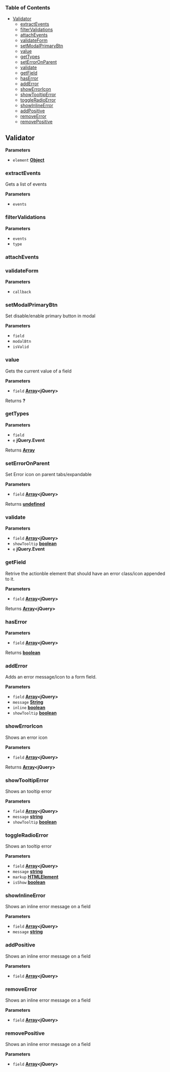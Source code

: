<!-- Generated by documentation.js. Update this documentation by updating the source code. -->

### Table of Contents

-   [Validator](#validator)
    -   [extractEvents](#extractevents)
    -   [filterValidations](#filtervalidations)
    -   [attachEvents](#attachevents)
    -   [validateForm](#validateform)
    -   [setModalPrimaryBtn](#setmodalprimarybtn)
    -   [value](#value)
    -   [getTypes](#gettypes)
    -   [setErrorOnParent](#seterroronparent)
    -   [validate](#validate)
    -   [getField](#getfield)
    -   [hasError](#haserror)
    -   [addError](#adderror)
    -   [showErrorIcon](#showerroricon)
    -   [showTooltipError](#showtooltiperror)
    -   [toggleRadioError](#toggleradioerror)
    -   [showInlineError](#showinlineerror)
    -   [addPositive](#addpositive)
    -   [removeError](#removeerror)
    -   [removePositive](#removepositive)

## Validator

**Parameters**

-   `element` **[Object](https://developer.mozilla.org/en-US/docs/Web/JavaScript/Reference/Global_Objects/Object)** 

### extractEvents

Gets a list of events

**Parameters**

-   `events`  

### filterValidations

**Parameters**

-   `events`  
-   `type`  

### attachEvents

### validateForm

**Parameters**

-   `callback`  

### setModalPrimaryBtn

Set disable/enable primary button in modal

**Parameters**

-   `field`  
-   `modalBtn`  
-   `isValid`  

### value

Gets the current value of a field

**Parameters**

-   `field` **[Array](https://developer.mozilla.org/en-US/docs/Web/JavaScript/Reference/Global_Objects/Array)&lt;jQuery>** 

Returns **?** 

### getTypes

**Parameters**

-   `field`  
-   `e` **jQuery.Event** 

Returns **[Array](https://developer.mozilla.org/en-US/docs/Web/JavaScript/Reference/Global_Objects/Array)** 

### setErrorOnParent

Set Error icon on parent tabs/expandable

**Parameters**

-   `field` **[Array](https://developer.mozilla.org/en-US/docs/Web/JavaScript/Reference/Global_Objects/Array)&lt;jQuery>** 

Returns **[undefined](https://developer.mozilla.org/en-US/docs/Web/JavaScript/Reference/Global_Objects/undefined)** 

### validate

**Parameters**

-   `field` **[Array](https://developer.mozilla.org/en-US/docs/Web/JavaScript/Reference/Global_Objects/Array)&lt;jQuery>** 
-   `showTooltip` **[boolean](https://developer.mozilla.org/en-US/docs/Web/JavaScript/Reference/Global_Objects/Boolean)** 
-   `e` **jQuery.Event** 

### getField

Retrive the actionble element that should have an error class/icon appended to it.

**Parameters**

-   `field` **[Array](https://developer.mozilla.org/en-US/docs/Web/JavaScript/Reference/Global_Objects/Array)&lt;jQuery>** 

Returns **[Array](https://developer.mozilla.org/en-US/docs/Web/JavaScript/Reference/Global_Objects/Array)&lt;jQuery>** 

### hasError

**Parameters**

-   `field` **[Array](https://developer.mozilla.org/en-US/docs/Web/JavaScript/Reference/Global_Objects/Array)&lt;jQuery>** 

Returns **[boolean](https://developer.mozilla.org/en-US/docs/Web/JavaScript/Reference/Global_Objects/Boolean)** 

### addError

Adds an error message/icon to a form field.

**Parameters**

-   `field` **[Array](https://developer.mozilla.org/en-US/docs/Web/JavaScript/Reference/Global_Objects/Array)&lt;jQuery>** 
-   `message` **[String](https://developer.mozilla.org/en-US/docs/Web/JavaScript/Reference/Global_Objects/String)** 
-   `inline` **[boolean](https://developer.mozilla.org/en-US/docs/Web/JavaScript/Reference/Global_Objects/Boolean)** 
-   `showTooltip` **[boolean](https://developer.mozilla.org/en-US/docs/Web/JavaScript/Reference/Global_Objects/Boolean)** 

### showErrorIcon

Shows an error icon

**Parameters**

-   `field` **[Array](https://developer.mozilla.org/en-US/docs/Web/JavaScript/Reference/Global_Objects/Array)&lt;jQuery>** 

Returns **[Array](https://developer.mozilla.org/en-US/docs/Web/JavaScript/Reference/Global_Objects/Array)&lt;jQuery>** 

### showTooltipError

Shows an tooltip error

**Parameters**

-   `field` **[Array](https://developer.mozilla.org/en-US/docs/Web/JavaScript/Reference/Global_Objects/Array)&lt;jQuery>** 
-   `message` **[string](https://developer.mozilla.org/en-US/docs/Web/JavaScript/Reference/Global_Objects/String)** 
-   `showTooltip` **[boolean](https://developer.mozilla.org/en-US/docs/Web/JavaScript/Reference/Global_Objects/Boolean)** 

### toggleRadioError

Shows an tooltip error

**Parameters**

-   `field` **[Array](https://developer.mozilla.org/en-US/docs/Web/JavaScript/Reference/Global_Objects/Array)&lt;jQuery>** 
-   `message` **[string](https://developer.mozilla.org/en-US/docs/Web/JavaScript/Reference/Global_Objects/String)** 
-   `markup` **[HTMLElement](https://developer.mozilla.org/en-US/docs/Web/HTML/Element)** 
-   `isShow` **[boolean](https://developer.mozilla.org/en-US/docs/Web/JavaScript/Reference/Global_Objects/Boolean)** 

### showInlineError

Shows an inline error message on a field

**Parameters**

-   `field` **[Array](https://developer.mozilla.org/en-US/docs/Web/JavaScript/Reference/Global_Objects/Array)&lt;jQuery>** 
-   `message` **[string](https://developer.mozilla.org/en-US/docs/Web/JavaScript/Reference/Global_Objects/String)** 

### addPositive

Shows an inline error message on a field

**Parameters**

-   `field` **[Array](https://developer.mozilla.org/en-US/docs/Web/JavaScript/Reference/Global_Objects/Array)&lt;jQuery>** 

### removeError

Shows an inline error message on a field

**Parameters**

-   `field` **[Array](https://developer.mozilla.org/en-US/docs/Web/JavaScript/Reference/Global_Objects/Array)&lt;jQuery>** 

### removePositive

Shows an inline error message on a field

**Parameters**

-   `field` **[Array](https://developer.mozilla.org/en-US/docs/Web/JavaScript/Reference/Global_Objects/Array)&lt;jQuery>** 

